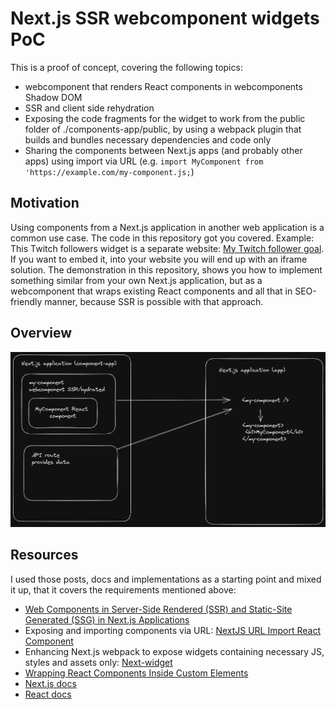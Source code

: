 # Next.js SSR webcomponent widgets PoC
This is a proof of concept, covering the following topics:
* webcomponent that renders React components in webcomponents Shadow DOM
* SSR and client side rehydration
* Exposing the code fragments for the widget to work from the public folder of ./components-app/public, by using a webpack plugin that builds and bundles necessary dependencies and code only
* Sharing the components between Next.js apps (and probably other apps) using import via URL (e.g. `import MyComponent from 'https://example.com/my-component.js;`)

## Motivation
Using components from a Next.js application in another web application is a common use case. The code in this repository got you covered.
Example: This Twitch followers widget is a separate website: [My Twitch follower goal](https://dashboard.twitch.tv/widgets/goal/h3nr1p). 
If you want to embed it, into your website you will end up with an iframe solution.
The demonstration in this repository, shows you how to implement something similar from your own Next.js application, but as a webcomponent
that wraps existing React components and all that in SEO-friendly manner, because SSR is possible with that approach.

## Overview
![image](./architecture.png)

## Resources
I used those posts, docs and implementations as a starting point and mixed it up, that it covers the requirements mentioned above:
* [Web Components in Server-Side Rendered (SSR) and Static-Site Generated (SSG) in Next.js Applications](https://www.newline.co/@kchan/web-components-in-server-side-rendered-ssr-and-static-site-generated-ssg-in-nextjs-applications--6b2e93b2)
* Exposing and importing components via URL: [NextJS URL Import React Component](https://github.com/TomasHubelbauer/next-url-import-react-component)
* Enhancing Next.js webpack to expose widgets containing necessary JS, styles and assets only: [Next-widget](https://github.com/LeMisterV/Next-widget)
* [Wrapping React Components Inside Custom Elements](https://gilfink.medium.com/wrapping-react-components-inside-custom-elements-97431d1155bd)
* [Next.js docs](https://nextjs.org/docs)
* [React docs](https://reactjs.org/docs/getting-started.html)